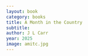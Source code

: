 ```yaml
---
layout: book
category: books
title: A Month in the Country
subtitle: 
author: J L Carr
year: 2025
image: amitc.jpg
---
```

